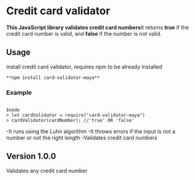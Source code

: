 # Credit card validator

**This JavaScript library validates credit card numbers**It returns **true** if the credit card number is valid, and **false** if the number is not valid.


## Usage

install credit card validator, requires npm to be already installed
```
**npm install card-validator-maya**
```

### Example

```

$node
> let cardValidator = require("card-validator-maya")
> cardValidator(cardNumber); //'true' OR 'false'

```

-It runs using the Luhn algorithm
-It throws errors if the input is not a number or not the right length
-Validates credit card numbers


## Version 1.0.0

Validates any credit card number

 

